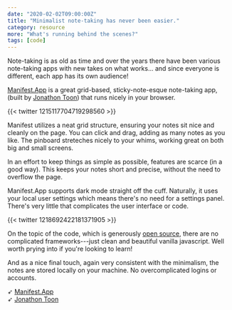 ```yaml
---
date: "2020-02-02T09:00:00Z"
title: "Minimalist note-taking has never been easier."
category: resource
more: "What's running behind the scenes?"
tags: [code]
---
```


Note-taking is as old as time and over the years there have been various note-taking apps with new takes on what works... and since everyone is different, each app has its own audience!

[Manifest.App](https://www.manifest.app/) is a great grid-based, sticky-note-esque note-taking app, (built by [Jonathon Toon](https://jonathontoon.com/)) that runs nicely in your browser.

{{< twitter 1215117704719298560 >}}

Manifest utilizes a neat grid structure, ensuring your notes sit nice and cleanly on the page. You can click and drag, adding as many notes as you like. The pinboard streteches nicely to your whims, working great on both big and small screens.

In an effort to keep things as simple as possible, features are scarce (in a good way). This keeps your notes short and precise, without the need to overflow the page.

<!--more-->

Manifest.App supports dark mode straight off the cuff. Naturally, it uses your local user settings which means there's no need for a settings panel. There's very little that complicates the user interface or code.

{{< twitter 1218692422181371905 >}}

On the topic of the code, which is generously [open source](https://github.com/jonathontoon/manifest), there are no complicated frameworks---just clean and beautiful vanilla javascript. Well worth prying into if you're looking to learn!

And as a nice final touch, again very consistent with the minimalism, the notes are stored locally on your machine. No overcomplicated logins or accounts.

➶ [Manifest.App](https://www.manifest.app/)  
➶ [Jonathon Toon](https://jonathontoon.com/)